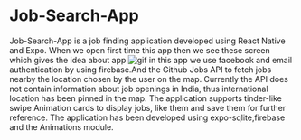 # Job-Search-App

Job-Search-App is a job finding application developed using React Native and Expo.
When we open first time this app then we see these screen which gives the idea about app
 ![gif](https://media.giphy.com/media/pkTuAPV5nM81JSIvuF/giphy.gif)
in this app we use facebook and email authentication by using firebase.And the Github Jobs API to fetch jobs nearby the location chosen by the user on the map. 
Currently the API does not contain information about job openings in India, thus international location has been pinned in the map.
The application supports tinder-like swipe Animation cards to display jobs, like them and save them for further reference.
The application has been developed using expo-sqlite,firebase and the Animations module.
